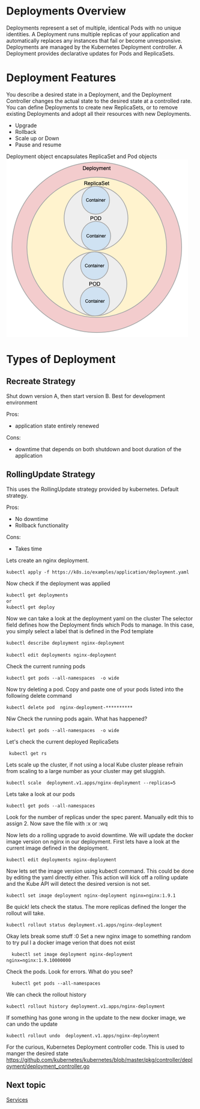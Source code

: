 # Deployments Overview
Deployments represent a set of multiple, identical Pods with no unique identities. 
A Deployment runs multiple replicas of your application and automatically replaces any instances that fail or become unresponsive. 
Deployments are managed by the Kubernetes Deployment controller. A Deployment provides declarative updates for Pods and ReplicaSets.


# Deployment Features
You describe a desired state in a Deployment, and the Deployment Controller changes the actual state to the desired state at a controlled rate. 
You can define Deployments to create new ReplicaSets, or to remove existing Deployments and adopt all their resources with new Deployments.
- Upgrade
- Rollback
- Scale up or Down
- Pause and resume

Deployment object encapsulates ReplicaSet and Pod objects
![Deployment Object Structure](images/deployment-object.png?raw=true "Deployment Object Structure ")

# Types of Deployment

## Recreate Strategy
Shut down version A, then start version B. Best for development environment

Pros:
 - application state entirely renewed
 
Cons:
 - downtime that depends on both shutdown and boot duration of the application

## RollingUpdate Strategy
This uses the RollingUpdate strategy provided by kubernetes. Default strategy.    

Pros:
- No downtime
- Rollback functionality

Cons:
- Takes time


Lets create an nginx deployment. 

    kubectl apply -f https://k8s.io/examples/application/deployment.yaml

Now check if the deployment was applied

    kubectl get deployments
    or
    kubectl get deploy
       
Now we can take a look at the deployment yaml on the cluster  The selector field defines how the Deployment finds which Pods to manage. 
In this case, you simply select a label that is defined in the Pod template

    kubectl describe deployment nginx-deployment
    
    kubectl edit deployments nginx-deployment

Check the current running pods
    
    kubectl get pods --all-namespaces  -o wide
 
Now try deleting a pod. Copy and paste one of your pods listed into the following delete command

    kubectl delete pod  nginx-deployment-**********
 
Niw Check the running pods again. What has happened?
    
    kubectl get pods --all-namespaces  -o wide

Let's check the current deployed ReplicaSets

     kubectl get rs
   
Lets scale up the cluster, if not using a local Kube cluster please refrain from scaling to a large number as your cluster may get sluggish. 

    kubectl scale  deployment.v1.apps/nginx-deployment --replicas=5
    
Lets take a look at our pods 

    kubectl get pods --all-namespaces

Look for the number of replicas under the spec parent. Manually edit this to assign 2. Now save the file with :x or :wq 

Now lets do a rolling upgrade to avoid downtime. We will update the docker image version on nginx in our deployment. First lets have a look at the current image defined in the deployment. 

    kubectl edit deployments nginx-deployment

Now lets set the image version using kubectl command. This could be done by editing the yaml directly either. 
This action will kick off a rolling update and the Kube API will detect the desired version is not set.

    kubectl set image deployment nginx-deployment nginx=nginx:1.9.1

Be quick!  lets check the status. The more replicas defined the longer the rollout will take. 

    kubectl rollout status deployment.v1.apps/nginx-deployment

Okay lets break some stuff :0 
Set a new nginx image to something random to try pul    l a docker image verion that does not exist 

      kubectl set image deployment nginx-deployment nginx=nginx:1.9.10000000

Check the pods. Look for errors. What do you see?

      kubectl get pods --all-namespaces
    
We can check the rollout history 

    kubectl rollout history deployment.v1.apps/nginx-deployment

If something has gone wrong in the update to the new docker image, we can undo the update
     
    kubectl rollout undo  deployment.v1.apps/nginx-deployment 
  

For the curious, Kubernetes Deployment controller code. This is used to manger the desired state
https://github.com/kubernetes/kubernetes/blob/master/pkg/controller/deployment/deployment_controller.go
 
 
 

## Next topic 
[Services](4_services.md)